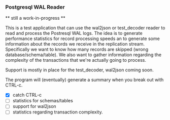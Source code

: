 ### Postgresql WAL Reader

** still a work-in-progress ** 


This is a test application that can use the wal2json or test_decoder reader to read and process the Postresql WAL logs. The idea is to generate performance statistics for record processing speeds an to generate some information about the records we receive in the replication stream.  Specifically we want to know how many records are skipped (wrong database/schema/table).  We also want to gather information regarding the complexity of the transactions that we're actually going to process.  

Support is mostly in place for the test_decoder, wal2json coming soon.   

The program will (eventually) generate a summary when you break out with CTRL-c. 

- [x] catch CTRL-c
- [ ] statistics for schemas/tables
- [ ] support for wal2json
- [ ] statistics regarding transaction complexity.